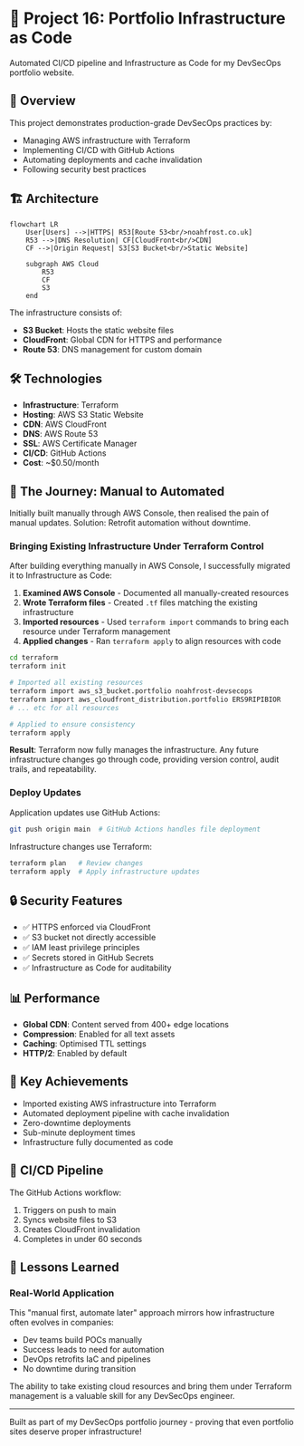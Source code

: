 # 🚀 Project 16: Portfolio Infrastructure as Code

Automated CI/CD pipeline and Infrastructure as Code for my DevSecOps portfolio website.

## 🎯 Overview

This project demonstrates production-grade DevSecOps practices by:
- Managing AWS infrastructure with Terraform
- Implementing CI/CD with GitHub Actions
- Automating deployments and cache invalidation
- Following security best practices

## 🏗️ Architecture

```mermaid
flowchart LR
    User[Users] -->|HTTPS| R53[Route 53<br/>noahfrost.co.uk]
    R53 -->|DNS Resolution| CF[CloudFront<br/>CDN]
    CF -->|Origin Request| S3[S3 Bucket<br/>Static Website]
    
    subgraph AWS Cloud
        R53
        CF
        S3
    end
```

The infrastructure consists of:
- **S3 Bucket**: Hosts the static website files
- **CloudFront**: Global CDN for HTTPS and performance
- **Route 53**: DNS management for custom domain


## 🛠️ Technologies

- **Infrastructure**: Terraform
- **Hosting**: AWS S3 Static Website
- **CDN**: AWS CloudFront
- **DNS**: AWS Route 53
- **SSL**: AWS Certificate Manager
- **CI/CD**: GitHub Actions
- **Cost**: ~$0.50/month

## 🚀 The Journey: Manual to Automated

Initially built manually through AWS Console, then realised the pain of manual updates. Solution: Retrofit automation without downtime.

### Bringing Existing Infrastructure Under Terraform Control

After building everything manually in AWS Console, I successfully migrated it to Infrastructure as Code:

1. **Examined AWS Console** - Documented all manually-created resources
2. **Wrote Terraform files** - Created `.tf` files matching the existing infrastructure  
3. **Imported resources** - Used `terraform import` commands to bring each resource under Terraform management
4. **Applied changes** - Ran `terraform apply` to align resources with code

```bash
cd terraform
terraform init

# Imported all existing resources
terraform import aws_s3_bucket.portfolio noahfrost-devsecops
terraform import aws_cloudfront_distribution.portfolio ERS9RIPIBIOR
# ... etc for all resources

# Applied to ensure consistency
terraform apply
```

**Result**: Terraform now fully manages the infrastructure. Any future infrastructure changes go through code, providing version control, audit trails, and repeatability.

### Deploy Updates

Application updates use GitHub Actions:
```bash
git push origin main  # GitHub Actions handles file deployment
```

Infrastructure changes use Terraform:
```bash
terraform plan   # Review changes
terraform apply  # Apply infrastructure updates
```

## 🔒 Security Features

- ✅ HTTPS enforced via CloudFront
- ✅ S3 bucket not directly accessible
- ✅ IAM least privilege principles
- ✅ Secrets stored in GitHub Secrets
- ✅ Infrastructure as Code for auditability

## 📊 Performance

- **Global CDN**: Content served from 400+ edge locations
- **Compression**: Enabled for all text assets
- **Caching**: Optimised TTL settings
- **HTTP/2**: Enabled by default

## 🎯 Key Achievements

- Imported existing AWS infrastructure into Terraform
- Automated deployment pipeline with cache invalidation
- Zero-downtime deployments
- Sub-minute deployment times
- Infrastructure fully documented as code

## 🔄 CI/CD Pipeline

The GitHub Actions workflow:

1. Triggers on push to main
2. Syncs website files to S3
3. Creates CloudFront invalidation
4. Completes in under 60 seconds

## 📝 Lessons Learned

### Real-World Application

This "manual first, automate later" approach mirrors how infrastructure often evolves in companies:
- Dev teams build POCs manually
- Success leads to need for automation
- DevOps retrofits IaC and pipelines
- No downtime during transition

The ability to take existing cloud resources and bring them under Terraform management is a valuable skill for any DevSecOps engineer.

---

Built as part of my DevSecOps portfolio journey - proving that even portfolio sites deserve proper infrastructure!